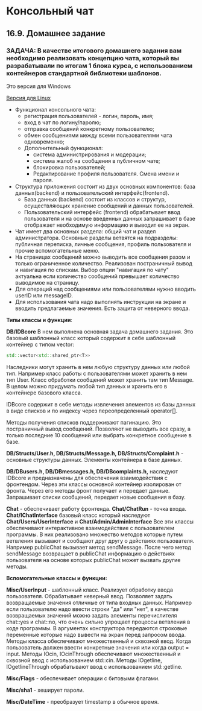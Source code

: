 # Консольный чат
## 16.9. Домашнее задание
### ЗАДАЧА: В качестве итогового домашнего задания вам необходимо реализовать концепцию чата, который вы разрабатывали по итогам 1 блока курса, с использованием контейнеров стандартной библиотеки шаблонов.

Это версия для Windows

[Версия для Linux](/tree/HW_mod16_Linux)

- Функционал консольного чата:
    - регистрация пользователей - логин, пароль, имя;
    - вход в чат по логину/паролю;
    - отправка сообщений конкретному пользователю;
    - обмен сообщениями между всеми пользователями чата одновременно;
    - Дополнительный функционал:
      - система администрирования и модерации;
      - система жалоб на сообщения в публичном чате;
      - блокировка пользователей;
      - Редактирование профиля пользователя. Смена имени и пароля.
- Структура приложения состоит из двух основных компонентов: база данных(backend) и пользовательский интерфейс(frontend).
  - База данных (backend) состоит из классов и структур, осуществляющих хранение сообщений и данных пользователей. 
  - Пользовательский интерфейс (frontend) обрабатывает ввод пользователя и на основе введенных данных запрашивает в базе отображает необходимую информацию и выводит ее на экран.
- Чат имеет два основных раздела: общий чат и раздел администратора. Основные разделы ветвятся на подразделы: публичная переписка, личные сообщения, профиль пользователя и прочие вспомогательные меню.
- На страницах сообщений можно выводить все сообщения разом и только ограниченное количество. Реализован постраничный вывод и навигация по спискам. Выбор опции "навигация по чату" актуальна если количество сообщений превышает количество выводимое на страницу.
- Для операций над сообщениями или пользователями нужно вводить userID или messageID.
- Для использования чата надо выполнять инструкции на экране и вводить предлагаемые значения. Есть защита от неверного ввода.

**Типы классы и функции**:

**DB/IDBcore** В нем выполнена основная задача домашнего задания. Это базовый шаблонный класс который содержит в себе шаблонный контейнер с типом vector:
```cpp
std::vector<std::shared_ptr<T>>
```
Наследники могут хранить в нем любую структуру данных или любой тип. Например класс работы с пользователями может хранить в нем тип User. Класс обработки сообщений может хранить там тип Message. В целом можно придумать любой тип данных и хранить его в контейнере базового класса.

IDBcore содержит в себе методы извлечения элементов из базы данных в виде списков и по индексу через переопределенный operator[].

Методы получения списков поддерживают пагинацию. Это постраничный вывод сообщений. Позволяют не выводить все сразу, а только последние 10 сообщений или выбрать конкретное сообщение в базе.

**DB/Structs/User.h, DB/Structs/Message.h, DB/Structs/Complaint.h** - основные структуры данных. Элементы контейнера в базе данных.

**DB/DBusers.h, DB/DBmessages.h, DB/DBcomplaints.h,** наследуют IDBcore и предназначены для обеспечения взаимодействия с фронтендом. Через эти классы основной контейнер изолирован от фронта. Через его методы фронт получает и передает данные. Запрашивает списки сообщений, передает новые сообщения в базу.

**Chat** - обеспечивает работу фронтенда.
**Chat/ChatRun** - точка входа.
**Chat/IChatInterface** базовый класс который наследуют **Chat/Users/UserInterface** и **Chat/Admin/AdminInterface**
Все эти классы обеспечивают интерактивное взаимодействие с пользователем программы. В них реализовано множество методов которые путем ветвления вызывают и сообщают друг другу о действиях пользователя. Например publicChat вызывает метод sendMessage. После чего метод sendMessage возвращает в publicChat информацию о действиях пользователя на основе которых publicChat может вызвать другие методы.

**Вспомогательные классы и функции:**

**Misc/UserInput** - шаблонный класс. Реализует обработку ввода пользователя. Обрабатывает неверный ввод. Позволяет задать возвращаемые значения отличные от типа входных данных. Например если пользователю надо ввести строки "да" или "нет", в качестве возвращаемых значений можно задать элементы перечислителя chat::yes и chat::no, что очень сильно упрощает процессы ветвления в коде программы. В аргументах конструктора передаются строковые переменные которые надо вывести на экран перед запросом ввода. Методы класса обеспечивают множественный и сквозной ввод. Когда пользователь должен ввести конкретные значения или когда output = input. Методы IOcin, IOcinThrough обеспечивают множественный и сквозной ввод с использованием std::cin. Методы IOgetline, IOgetlineThrough обрабатывают ввод с использованием std::getline.

**Misc/Flags** - обеспечивает операции с битовыми флагами. 

**Misc/sha1** - хеширует пароли.

**Misc/DateTime** - преобразует timestamp в обычное время.